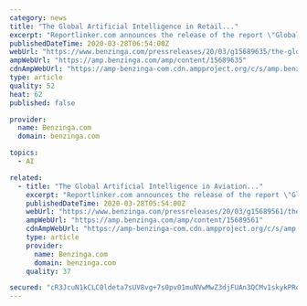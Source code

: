 ```yaml
---
category: news
title: "The Global Artificial Intelligence in Retail..."
excerpt: "Reportlinker.com announces the release of the report \"Global Artificial Intelligence in Retail Market - Premium"
publishedDateTime: 2020-03-28T06:54:00Z
webUrl: "https://www.benzinga.com/pressreleases/20/03/g15689635/the-global-artificial-intelligence-in-retail-market-is-expected-to-grow-from-usd-1-956-36-million-"
ampWebUrl: "https://amp.benzinga.com/amp/content/15689635"
cdnAmpWebUrl: "https://amp-benzinga-com.cdn.ampproject.org/c/s/amp.benzinga.com/amp/content/15689635"
type: article
quality: 52
heat: 62
published: false

provider:
  name: Benzinga.com
  domain: benzinga.com

topics:
  - AI

related:
  - title: "The Global Artificial Intelligence in Aviation..."
    excerpt: "Reportlinker.com announces the release of the report \"Global Artificial Intelligence in Aviation Market - Premium"
    publishedDateTime: 2020-03-28T05:54:00Z
    webUrl: "https://www.benzinga.com/pressreleases/20/03/g15689561/the-global-artificial-intelligence-in-aviation-market-is-expected-to-grow-from-usd-214-36-million-"
    ampWebUrl: "https://amp.benzinga.com/amp/content/15689561"
    cdnAmpWebUrl: "https://amp-benzinga-com.cdn.ampproject.org/c/s/amp.benzinga.com/amp/content/15689561"
    type: article
    provider:
      name: Benzinga.com
      domain: benzinga.com
    quality: 37

secured: "cR3JcuN1kCLC0ldeta7sUV8vg+7s0pv01muNVwMwZ3djFUAn3QCMv1skykPReKluQmigJ6QqIYDWyv/Ru7g9CobZZuso0t2mLLIe28ZI5uuLGAa+WzsIVe814NkBNXin11j4USMKigZHC5tT87mYZMObgsePdzO7Y7IE1k/g4RWkfzu7QKy3ak5iMHdKo4x4HC4luxZRPI86jD2gPtYZMr5DaSGIGYL64F1FHYxF2k0ruOSa45h6wIdgLlRdidAsYdIXeHhuyW8hxI+c1ccg1xq8ZQyrqzRmgStXdJlZ91TtALcHMoZ0LTwpli4d5+iy;fv53L1Kpa0Nv/HbXLCP6VQ=="
---
```


